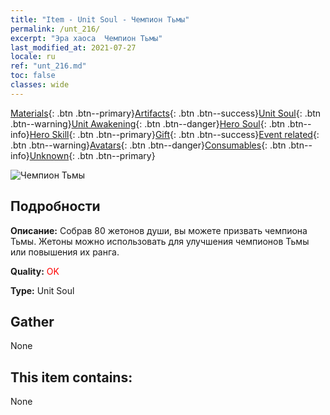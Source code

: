 ```yaml
---
title: "Item - Unit Soul - Чемпион Тьмы"
permalink: /unt_216/
excerpt: "Эра хаоса  Чемпион Тьмы"
last_modified_at: 2021-07-27
locale: ru
ref: "unt_216.md"
toc: false
classes: wide
---
```

 [Materials](/ItemsRU/){: .btn .btn--primary}[Artifacts](/ItemsRU/Artifacts/){: .btn .btn--success}[Unit Soul](/ItemsRU/UnitSoul/){: .btn .btn--warning}[Unit Awakening](/ItemsRU/UnitAwakening/){: .btn .btn--danger}[Hero Soul](/ItemsRU/HeroSoul/){: .btn .btn--info}[Hero Skill](/ItemsRU/HeroSkill/){: .btn .btn--primary}[Gift](/ItemsRU/Gift/){: .btn .btn--success}[Event related](/ItemsRU/Events/){: .btn .btn--warning}[Avatars](/ItemsRU/Avatars/){: .btn .btn--danger}[Consumables](/ItemsRU/Consumables/){: .btn .btn--info}[Unknown](/ItemsRU/Unknown/){: .btn .btn--primary}

 ![Чемпион Тьмы](/images/u/ti_sishen.jpg)

## Подробности
 **Описание:** Собрав 80 жетонов души, вы можете призвать чемпиона Тьмы. Жетоны можно использовать для улучшения чемпионов Тьмы или повышения их ранга.

 **Quality:** <span style="color: #FF0000">OK</span>

 **Type:** Unit Soul

## Gather

  None

## This item contains:

  None

